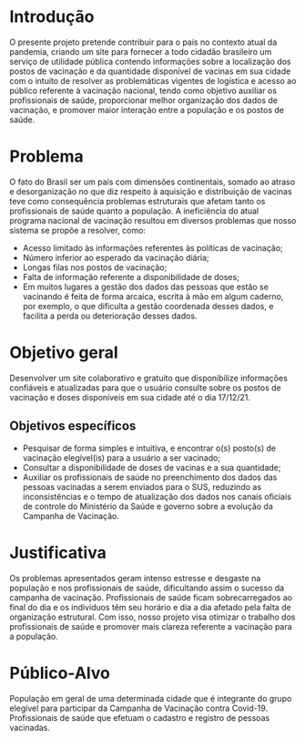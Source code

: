 # Introdução 
O presente projeto pretende contribuir para o país no contexto atual da pandemia, criando um site para fornecer a todo cidadão brasileiro um serviço de utilidade pública contendo informações sobre a localização dos postos de vacinação e da quantidade disponível de vacinas em sua cidade com o intuito de resolver as problemáticas vigentes de logística e acesso ao público referente à vacinação nacional, tendo como objetivo auxiliar os profissionais de saúde, proporcionar melhor organização dos dados de vacinação, e promover maior interação entre a população e os postos de saúde. 
 
# Problema
O fato do Brasil ser um país com dimensões continentais, somado ao atraso e desorganização no que diz respeito à aquisição e distribuição de vacinas teve como consequência problemas estruturais que afetam tanto os profissionais de saúde quanto a população.
A ineficiência do atual programa nacional de vacinação resultou em diversos problemas que nosso sistema se propõe a resolver, como:
 - Acesso limitado às informações referentes às políticas de vacinação;
 - Número inferior ao esperado da vacinação diária;
 - Longas filas nos postos de vacinação;
 - Falta de informação referente a disponibilidade de doses;
 - Em muitos lugares a gestão dos dados das pessoas que estão se vacinando é feita de forma arcaica, escrita à mão em algum caderno, por exemplo, o que dificulta a gestão            coordenada desses dados, e facilita a perda ou deterioração desses dados. 
 
# Objetivo geral 
Desenvolver um site colaborativo e gratuito que disponibilize informações confiáveis e atualizadas para que o usuário consulte sobre os postos de vacinação e doses disponíveis em sua cidade até o dia 17/12/21. 
## Objetivos específicos 
 - Pesquisar de forma simples e intuitiva, e encontrar o(s) posto(s) de vacinação elegível(is) para a usuário a ser vacinado;   
 - Consultar a disponibilidade de doses de vacinas e a sua quantidade;   
 - Auxiliar os profissionais de saúde no preenchimento dos dados das pessoas vacinadas a serem enviados para o SUS, reduzindo as inconsistências e o tempo de atualização dos dados    nos canais oficiais de controle do Ministério da Saúde e governo sobre a evolução da Campanha de Vacinação. 
 
# Justificativa 
Os problemas apresentados geram intenso estresse e desgaste na população e nos profissionais de saúde, dificultando assim o sucesso da campanha de vacinação. Profissionais de saúde ficam sobrecarregados ao final do dia e os indivíduos têm seu horário e dia a dia afetado pela falta de organização estrutural. Com isso, nosso projeto visa otimizar o trabalho dos profissionais de saúde e promover mais clareza referente a vacinação para a população. 
 
# Público-Alvo 
População em geral de uma determinada cidade que é integrante do grupo elegível para participar da Campanha de Vacinação contra Covid-19. Profissionais de saúde que efetuam o cadastro e registro de pessoas vacinadas. 

